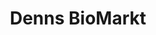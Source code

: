 ---
title: "Denns BioMarkt"
url: /hannover/denns-biomarkt-hildesheimer-strasse/
shop: Supermarkt
---